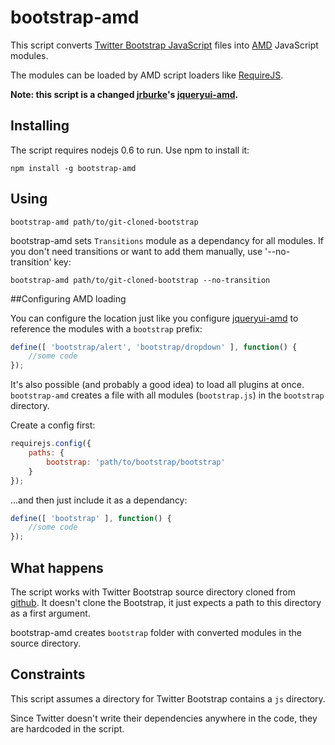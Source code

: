 # bootstrap-amd

This script converts [Twitter Bootstrap JavaScript](http://twitter.github.com/bootstrap/javascript.html) files into
[AMD](https://github.com/amdjs/amdjs-api/wiki/AMD) JavaScript modules.

The modules can be loaded by AMD script loaders like [RequireJS](http://requirejs.org).

**Note: this script is a changed [jrburke](https://github.com/jrburke)'s [jqueryui-amd](https://github.com/jrburke/jqueryui-amd).**

## Installing

The script requires nodejs 0.6 to run. Use npm to install it:

    npm install -g bootstrap-amd

## Using

    bootstrap-amd path/to/git-cloned-bootstrap

bootstrap-amd sets `Transitions` module as a dependancy for all modules. If you don't need transitions or want to add them manually, use '--no-transition' key:

    bootstrap-amd path/to/git-cloned-bootstrap --no-transition

##Configuring AMD loading

You can configure the location just like you configure [jqueryui-amd](https://github.com/jrburke/jqueryui-amd#configuring-amd-loading) to reference the modules with a `bootstrap` prefix:

```javascript
define([ 'bootstrap/alert', 'bootstrap/dropdown' ], function() {
    //some code
});
```

It's also possible (and probably a good idea) to load all plugins at once. `bootstrap-amd` creates a file with all modules (`bootstrap.js`) in the `bootstrap` directory. 

Create a config first:

```javascript
requirejs.config({
    paths: {
        bootstrap: 'path/to/bootstrap/bootstrap'
    }
});
```
...and then just include it as a dependancy:

```javascript
define([ 'bootstrap' ], function() {
    //some code
});
```

## What happens

The script works with Twitter Bootstrap source directory cloned from [github](https://github.com/twitter/bootstrap/). It doesn't clone the Bootstrap, it just expects a path to this directory as a first argument.

bootstrap-amd creates `bootstrap` folder with converted modules in the source directory.

## Constraints

This script assumes a directory for Twitter Bootstrap contains a `js` directory.

Since Twitter doesn't write their dependencies anywhere in the code, they are hardcoded in the script.
